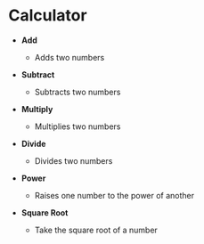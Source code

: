 # Calculator

* **Add**
  * Adds two numbers


* **Subtract**
  * Subtracts two numbers


* **Multiply**
  * Multiplies two numbers


* **Divide**
  * Divides two numbers


* **Power**
  * Raises one number to the power of another


* **Square Root**
  * Take the square root of a number